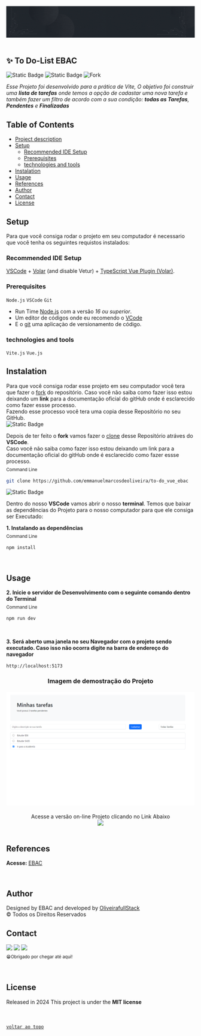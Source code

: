 <!-- Banner de Apresentação -->
 <img src="./public/Emmanuel M. Oliveira.gif">
<br>
<br>

<!-- Titulo do Projeto -->

## ✨ To Do-List EBAC

<!-- <img alt="GitHub Forks" src="https://img.shields.io/github/forks/emmanuelmarcosdeoliveira/portfolio-github"/>
<br> -->

![Static Badge](https://img.shields.io/badge/--path?style=plastic&logo=Vite&logoColor=%233FB27F&logoSize=auto&label=Vue&labelColor=black&color=%233FB27F)
![Static Badge](https://img.shields.io/badge/--path?style=plastic&logo=vite&logoColor=%239566FE&logoSize=auto&label=Vite&labelColor=black&color=%239566FE)
![Fork](https://img.shields.io/github/forks/emmanuelmarcosdeoliveira/to-do_vue_ebac?style=plastic)

_Esse Projeto foi desenvolvido para a prática de Vite, O objetivo foi construir uma **lista de tarefas** onde temos a opção de cadastar uma nova tarefa e também fazer um filtro de acordo com a sua condição: **todas as Tarefas**, **Pendentes** e **Finalizadas**_

<!-- Menu -->

## Table of Contents

- [Project description](#-portfólio-github)
- [Setup](#setup)
  - [Recommended IDE Setup](#recommended-ide-setup)
  - [Prerequisites](#prerequisites)
  - [technologies and tools](#technologies-and-tools)
- [Instalation](#instalation)
- [Usage](#usage)
- [References](#references)
- [Author](#author)
- [Contact](#contact)
- [License](#license)

<!-- Setup do Projeto -->

## Setup

Para que você consiga rodar o projeto em seu computador é necessario que você tenha os seguintes requistos instalados:<br>

### Recommended IDE Setup

[VSCode](https://code.visualstudio.com/) + [Volar](https://marketplace.visualstudio.com/items?itemName=Vue.volar) (and disable Vetur) + [TypeScript Vue Plugin (Volar)](https://marketplace.visualstudio.com/items?itemName=Vue.vscode-typescript-vue-plugin).

### Prerequisites

`Node.js` `VSCode` `Git`

- Run Time [Node.js](https://nodejs.org/en/) com a versão _16 ou superior_.<br>
- Um editor de códigos onde eu recomendo o [VCode](https://code.visualstudio.com/)<br>
- E o [git](https://git-scm.com/downloads) uma aplicaçào de versionamento de código.

### technologies and tools

`Vite.js` `Vue.js`

<!-- Bagde dos Repositórios, Node.js Git e Vscode -->
<!-- <img src="https://img.shields.io/badge/Node.js-43853D?style=for-the-badge&logo=node.js&logoColor=white" alt="Node.js"/>
<img src="https://img.shields.io/badge/git-%23F05033.svg?style=for-the-badge&logo=git&logoColor=white" alt="VSCode"/>
<img src="https://img.shields.io/badge/Visual%20Studio%20Code-0078d7.svg?style=for-the-badge&logo=visual-studio-code&logoColor=white"/> -->

## Instalation

Para que você consiga rodar esse projeto em seu computador você tera que fazer o [fork](https://docs.github.com/pt/pull-requests/collaborating-with-pull-requests/working-with-forks/fork-a-repo) do repositório. Caso você não saiba como fazer isso estou deixando um **link** para a documentação oficial do gitHub onde é esclarecido como fazer essse processo.<br> Fazendo esse processo você tera uma copia desse Repositório no seu GitHub.
<br>
<img alt="Static Badge" src="https://img.shields.io/badge/-path?style=social&logo=git&label=GitHub%20Docs&color=%23000">
<a href="https://docs.github.com/pt/pull-requests/collaborating-with-pull-requests/working-with-forks/fork-a-repo"></a>

Depois de ter feito o **fork** vamos fazer o [clone](https://docs.github.com/pt/repositories/creating-and-managing-repositories/cloning-a-repository) desse Repositório atráves do **VSCode**. </br>
Caso você não saiba como fazer isso estou deixando um link para a documentação oficial do gitHub onde é esclarecido como fazer essse processo.
<br>
<sub>Command Line</sub>

```bash
git clone https://github.com/emmanuelmarcosdeoliveira/to-do_vue_ebac
```

<img alt="Static Badge" src="https://img.shields.io/badge/-path?style=social&logo=git&label=GitHub%20Docs&color=%23000">
<a href="https://docs.github.com/pt/repositories/creating-and-managing-repositories/cloning-a-repository"></a>

Dentro do nosso **VSCode** vamos abrir o nosso **terminal**. Temos que baixar as dependências do Projeto para o nosso computador para que ele consiga ser Executado:

**1. Instalando as dependências**<br>
<sub>Command Line</sub>

```bash
npm install
```

<!-- Bagde das Tecnologias-->

<!-- <div align='left'>
<img src="https://img.shields.io/badge/React-20232A?style=for-the-badge&logo=react&logoColor=61DAFB" alt="React"/>
<img src="https://img.shields.io/badge/TypeScript-007ACC?style=for-the-badge&logo=typescript&logoColor=white"/>
<img src="https://img.shields.io/badge/eslint-3A33D1?style=for-the-badge&logo=eslint&logoColor=white"/>
<img src="https://img.shields.io/badge/prettier-1A2C34?style=for-the-badge&logo=prettier&logoColor=F7BA3E"/>
<img src="https://img.shields.io/badge/styled--components-DB7093?style=for-the-badge&logo=styled-components&logoColor=white"/> -->
<br>

## Usage

**2. Inicie o servidor de Desenvolvimento com o seguinte comando dentro do Terminal**<br>
<sub>Command Line</sub>

```bash
npm run dev
```

<br>

**3. Será aberto uma janela no seu Navegador com o projeto sendo executado.
Caso isso não ocorra digite na barra de endereço do navegador**

```bash
http://localhost:5173
```

 <!-- Imagem de Demostração -->
<h3 align="center"> Imagem de demostração do Projeto

</br>
</br>

<img src="./public/print-project.png" alt="Print do Projeto"/>
</h3>

<!-- Video de Demostraçào -->
 <!-- <h3 align="center">📽️project demonstration video</h3> -->

 <div align="center">
Acesse a versão on-line Projeto clicando no Link Abaixo
<br>
<a href="https://to-do-vue-xi-pink.vercel.app/">
<img src="https://img.shields.io/badge/Vercel-000000?style=for-the-badge&logo=vercel&logoColor=white"/></a>

</div>
<br>

## References

**Acesse:** [EBAC](https://ebaconline.com.br/)

<br>

## Author

Designed by EBAC and developed by [OliveirafullStack]()<br>
&copy; Todos os Direitos Reservados

## Contact

<a href ="https://wa.me/5511968336094"><img src="https://img.shields.io/badge/WhatsApp-25D366?style=for-the-badge&logo=whatsapp&logoColor=white"></a>
<a href = "mailto:oliveira.devfullstack@gmail.com"><img src="https://img.shields.io/badge/-Gmail-%23333?style=for-the-badge&logo=gmail&logoColor=white" target="_blank"></a>
<a href="https://www.linkedin.com/in/oliveira-marcos-emmanuel?lipi=urn%3Ali%3Apage%3Ad_flagship3_profile_view_base_contact_details%3BUetG4s3ZT76Byt3XWdZ2Tg%3D%3D" target="_blank"><img src="https://img.shields.io/badge/-LinkedIn-%230077B5?style=for-the-badge&logo=linkedin&logoColor=white" target="_blank"></a><br>
<sub>😁Obrigado por chegar até aqui!<sub>

<br>

## License

Released in 2024 This project is under the **MIT license**<br>
<br>
<br>

[`voltar ao topo`](#-portfólio-github)
